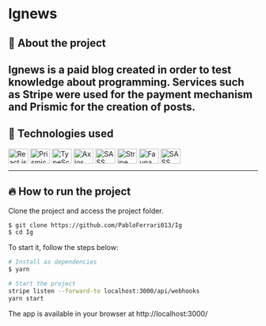 # Ignews

## 🤔 About the project
Ignews is a paid blog created in order to test knowledge about programming. Services such as Stripe were used for the payment mechanism and Prismic for the creation of posts.
---

## 🧪 Technologies used
<div style="display: inline_block">
  <img align="center" alt="React js" height="30" width="40" src="https://cdn.jsdelivr.net/gh/devicons/devicon/icons/react/react-original.svg">
  <img align="center" alt="Prismic" height="30" width="40" src="https://prismic.io/_next/image?url=%2F_next%2Fstatic%2Fmedia%2Flogo-dark.731ed924.svg&w=256&q=75">
  <img align="center" alt="TypeScript" height="30" width="40" src="https://cdn.jsdelivr.net/gh/devicons/devicon/icons/typescript/typescript-original.svg">
  <img align="center" alt="Axios" height="30" width="40" src="https://avatars.githubusercontent.com/u/32372333?s=200&v=4">
  <img align="center" alt="SASS" height="30" width="40" src="https://sass-lang.com/assets/img/logos/logo-b6e1ef6e.svg">
  <img align="center" alt="Stripe" height="30" width="40" src="https://upload.wikimedia.org/wikipedia/commons/thumb/b/ba/Stripe_Logo%2C_revised_2016.svg/1200px-Stripe_Logo%2C_revised_2016.svg.png">
  <img align="center" alt="Fauna" height="30" width="40" src="https://fauna.com/_next/image?url=https%3A%2F%2Fimages.ctfassets.net%2Fpo4qc9xpmpuh%2F7itYmeRxmVGIXwwGWHrQU3%2F42f3e7fa7d39fab5b6222f6199f0203c%2FFauna_Logo.svg&w=384&q=75">
  <img align="center" alt="SASS" height="30" width="40" src="https://sass-lang.com/assets/img/logos/logo-b6e1ef6e.svg">
</div>

---


## 🔥 How to run the project
Clone the project and access the project folder.
```bash
$ git clone https://github.com/PabloFerrari013/Ig
$ cd Ig
```

To start it, follow the steps below:
```bash
# Install as dependencies
$ yarn 

# Start the project
stripe listen --forward-to localhost:3000/api/webhooks
yarn start
```
The app is available in your browser at http://localhost:3000/

